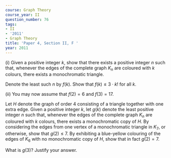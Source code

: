 ```yaml
---
course: Graph Theory
course_year: II
question_number: 76
tags:
- II
- '2011'
- Graph Theory
title: 'Paper 4, Section II, F '
year: 2011
---
```




(i) Given a positive integer $k$, show that there exists a positive integer $n$ such that, whenever the edges of the complete graph $K_{n}$ are coloured with $k$ colours, there exists a monochromatic triangle.

Denote the least such $n$ by $f(k)$. Show that $f(k) \leqslant 3 \cdot k !$ for all $k$.

(ii) You may now assume that $f(2)=6$ and $f(3)=17$.

Let $H$ denote the graph of order 4 consisting of a triangle together with one extra edge. Given a positive integer $k$, let $g(k)$ denote the least positive integer $n$ such that, whenever the edges of the complete graph $K_{n}$ are coloured with $k$ colours, there exists a monochromatic copy of $H$. By considering the edges from one vertex of a monochromatic triangle in $K_{7}$, or otherwise, show that $g(2) \leqslant 7$. By exhibiting a blue-yellow colouring of the edges of $K_{6}$ with no monochromatic copy of $H$, show that in fact $g(2)=7$.

What is $g(3) ?$ Justify your answer.